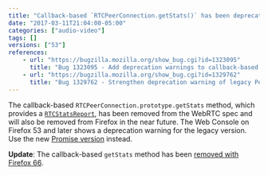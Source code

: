 ```yaml
---
title: "Callback-based `RTCPeerConnection.getStats()` has been deprecated"
date: "2017-03-11T21:04:00-05:00"
categories: ["audio-video"]
tags: []
versions: ["53"]
references:
    - url: "https://bugzilla.mozilla.org/show_bug.cgi?id=1323095"
      title: "Bug 1323095 - Add deprecation warnings to callback-based pc.getStats()"
    - url: "https://bugzilla.mozilla.org/show_bug.cgi?id=1329762"
      title: "Bug 1329762 - Strengthen deprecation warning of legacy PeerConnection.getStats"
---
```

The callback-based `RTCPeerConnection.prototype.getStats` method, which provides a [`RTCStatsReport`](https://developer.mozilla.org/docs/Web/API/RTCStatsReport), has been removed from the WebRTC spec and will also be removed from Firefox in the near future. The Web Console on Firefox 53 and later shows a deprecation warning for the legacy version. Use the new [Promise version](https://w3c.github.io/webrtc-pc/#getstats-example) instead.

**Update**: The callback-based `getStats` method has been [removed with Firefox 66](https://www.fxsitecompat.com/en-CA/docs/2018/legacy-peerconnection-getstats-support-has-been-removed/).
